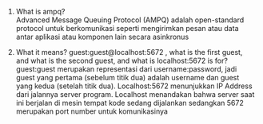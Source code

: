 1. What is ampq? <br/>
Advanced Message Queuing Protocol (AMPQ) adalah open-standard protocol untuk berkomunikasi seperti mengirimkan pesan atau data antar aplikasi atau komponen lain secara asinkronus <br/>

2. What it means? guest:guest@localhost:5672 , what is the first guest, and what is
the second guest, and what is localhost:5672 is for? <br/>
guest:guest merupakan representasi dari username:password, jadi guest yang pertama (sebelum titik dua) adalah username dan guest yang kedua (setelah titik dua). Localhost:5672 menunjukkan IP Address dari jalannya server program. Localhost menandakan bahwa server saat ini berjalan di mesin tempat kode sedang dijalankan sedangkan 5672 merupakan port number untuk komunikasinya <br/>
